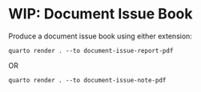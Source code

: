 # WIP: Document Issue Book

Produce a document issue book using either extension:

```quarto render . --to document-issue-report-pdf```

OR

```quarto render . --to document-issue-note-pdf```